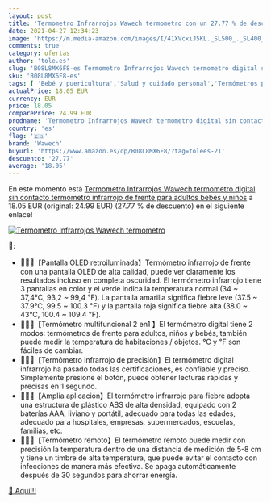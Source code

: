 ```yaml
---
layout: post
title: 'Termometro Infrarrojos Wawech termometro con un 27.77 % de descuento'
date: 2021-04-27 12:34:23
image: 'https://m.media-amazon.com/images/I/41XVcxiJ5KL._SL500_._SL400_.jpg'
comments: true
category: ofertas
author: 'tole.es'
slug: 'B08L8MX6F8-es Termometro Infrarrojos Wawech termometro digital sin...'
sku: 'B08L8MX6F8-es'
tags: [ 'Bebé y puericultura','Salud y cuidado personal','Termómetros para bebé','bebés','wawech', ]
actualPrice: 18.05 EUR
currency: EUR
price: 18.05
comparePrice: 24.99 EUR
prodname: 'Termometro Infrarrojos Wawech termometro digital sin contacto termómetro infrarrojo de frente para adultos bebés y niños'
country: 'es'
flag: '🇪🇸'
brand: 'Wawech'
buyurl: 'https://www.amazon.es/dp/B08L8MX6F8/?tag=tolees-21'
descuento: '27.77'
average: '18.05'
---
```


En este momento está [Termometro Infrarrojos Wawech termometro digital sin contacto termómetro infrarrojo de frente para adultos bebés y niños](https://www.amazon.es/dp/B08L8MX6F8/?tag=tolees-21) a 18.05 EUR (original: 24.99 EUR) (27.77 %  de descuento) en el siguiente enlace!

[![Termometro Infrarrojos Wawech termometro](https://m.media-amazon.com/images/I/41XVcxiJ5KL._SL500_._SL400_.jpg)](https://www.amazon.es/dp/B08L8MX6F8/?tag=tolees-21)

🔎:

- 👩‍👩‍👧【Pantalla OLED retroiluminada】Termómetro infrarrojo de frente con una pantalla OLED de alta calidad, puede ver claramente los resultados incluso en completa oscuridad. El termómetro infrarrojo tiene 3 pantallas en color y el verde indica la temperatura normal (34 ~ 37,4℃, 93,2 ~ 99,4 ℉). La pantalla amarilla significa fiebre leve (37.5 ~ 37.9℃, 99.5 ~ 100.3 ℉) y la pantalla roja significa fiebre alta (38.0 ~ 43℃, 100.4 ~ 109.4 ℉).
- 👩‍👩‍👧【Termómetro multifuncional 2 en1 】El termómetro digital tiene 2 modos: termómetros de frente para adultos, niños y bebés, también puede medir la temperatura de habitaciones / objetos. ℃ y ℉ son fáciles de cambiar.
- 👩‍👩‍👧【Termómetro infrarrojo de precisión】El termómetro digital infrarrojo ha pasado todas las certificaciones, es confiable y preciso. Simplemente presione el botón, puede obtener lecturas rápidas y precisas en 1 segundo.
- 👩‍👩‍👧【Amplia aplicación】El termómetro infrarrojo para fiebre adopta una estructura de plástico ABS de alta densidad, equipado con 2 baterías AAA, liviano y portátil, adecuado para todas las edades, adecuado para hospitales, empresas, supermercados, escuelas, familias, etc.
- 👩‍👩‍👧【Termómetro remoto】El termómetro remoto puede medir con precisión la temperatura dentro de una distancia de medición de 5-8 cm y tiene un timbre de alta temperatura, que puede evitar el contacto con infecciones de manera más efectiva. Se apaga automáticamente después de 30 segundos para ahorrar energía.

[🛒 Aquí!!!](https://www.amazon.es/dp/B08L8MX6F8/?tag=tolees-21)
